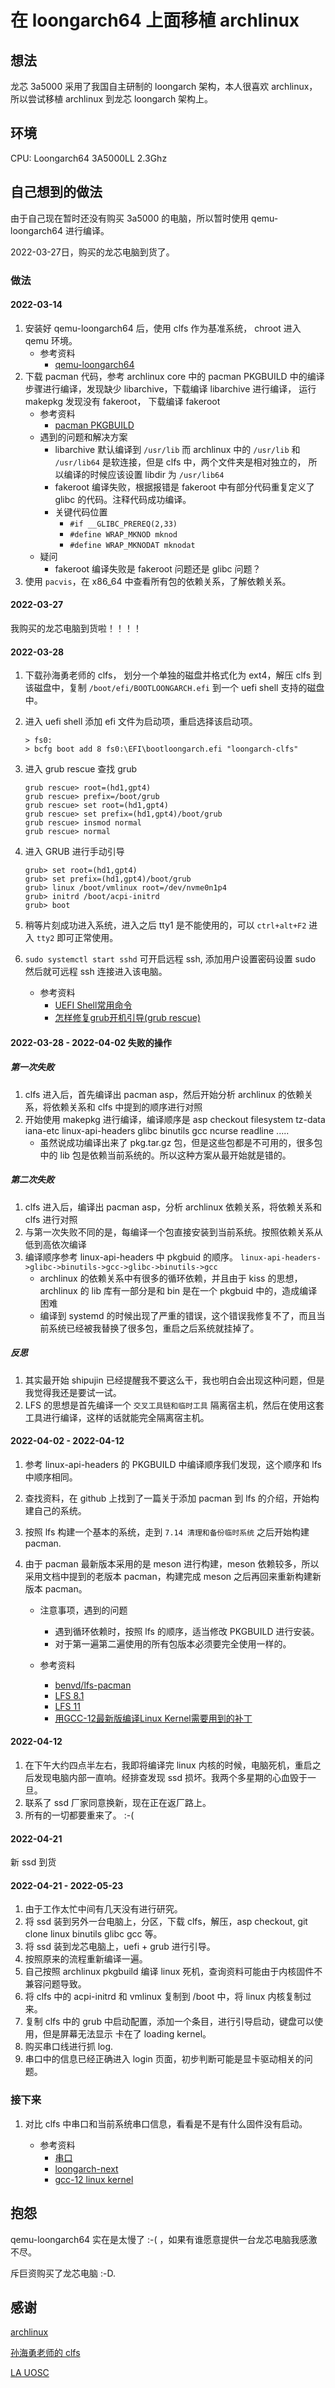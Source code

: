# 在 loongarch64 上面移植 archlinux

## 想法

龙芯 3a5000 采用了我国自主研制的 loongarch 架构，本人很喜欢 archlinux，所以尝试移植 archlinux 到龙芯 loongarch 架构上。

## 环境

CPU: Loongarch64 3A5000LL 2.3Ghz

## 自己想到的做法

由于自己现在暂时还没有购买 3a5000 的电脑，所以暂时使用 qemu-loongarch64 进行编译。

2022-03-27日，购买的龙芯电脑到货了。

### 做法

#### 2022-03-14

1. 安装好 qemu-loongarch64 后，使用 clfs 作为基准系统， chroot 进入 qemu 环境。
    * 参考资料
        * [qemu-loongarch64](https://github.com/sunhaiyong1978/CLFS-for-LoongArch/blob/main/Qemu_For_LoongArch64.md)
2. 下载 pacman 代码，参考 archlinux core 中的 pacman PKGBUILD 中的编译步骤进行编译，发现缺少 libarchive，下载编译 libarchive 进行编译，
  运行 makepkg 发现没有 fakeroot， 下载编译 fakeroot
    * 参考资料
        * [pacman PKGBUILD](https://github.com/archlinux/svntogit-packages/blob/master/pacman/trunk/PKGBUILD)
    * 遇到的问题和解决方案
        * libarchive 默认编译到 `/usr/lib` 而 archlinux 中的 `/usr/lib` 和 `/usr/lib64` 是软连接，但是 clfs 中，两个文件夹是相对独立的，
        所以编译的时候应该设置 libdir 为 `/usr/lib64`
        * fakeroot 编译失败，根据报错是 fakeroot 中有部分代码重复定义了 glibc 的代码。注释代码成功编译。
        * 关键代码位置
            * `#if __GLIBC_PREREQ(2,33)`
            * `#define WRAP_MKNOD mknod`
            * `#define WRAP_MKNODAT mknodat`
    * 疑问
        * fakeroot 编译失败是 fakeroot 问题还是 glibc 问题？
3. 使用 `pacvis`，在 x86_64 中查看所有包的依赖关系，了解依赖关系。

#### 2022-03-27

我购买的龙芯电脑到货啦！！！！

#### 2022-03-28

1. 下载孙海勇老师的 clfs， 划分一个单独的磁盘并格式化为 ext4，解压 clfs 到该磁盘中，复制 `/boot/efi/BOOTLOONGARCH.efi` 到一个 uefi shell 支持的磁盘中。
2. 进入 uefi shell 添加 efi 文件为启动项，重启选择该启动项。
    ```UEFI
    > fs0:
    > bcfg boot add 8 fs0:\EFI\bootloongarch.efi "loongarch-clfs"
    ```
3. 进入 grub rescue 查找 grub
    ```grub rescue
    grub rescue> root=(hd1,gpt4)
    grub rescue> prefix=/boot/grub
    grub rescue> set root=(hd1,gpt4)
    grub rescue> set prefix=(hd1,gpt4)/boot/grub
    grub rescue> insmod normal
    grub rescue> normal
    ```
4. 进入 GRUB 进行手动引导
    ```grub
    grub> set root=(hd1,gpt4)
    grub> set prefix=(hd1,gpt4)/boot/grub
    grub> linux /boot/vmlinux root=/dev/nvme0n1p4
    grub> initrd /boot/acpi-initrd
    grub> boot
    ```
5. 稍等片刻成功进入系统，进入之后 tty1 是不能使用的，可以 `ctrl+alt+F2` 进入 `tty2` 即可正常使用。
6. `sudo systemctl start sshd` 可开启远程 ssh, 添加用户设置密码设置 sudo 然后就可远程 ssh 连接进入该电脑。

    * 参考资料
        * [UEFI Shell常用命令](http://lixingcong.github.io/2018/06/12/uefi-shell/)
        * [怎样修复grub开机引导(grub rescue)](https://blog.csdn.net/seaship/article/details/96427401)

#### 2022-03-28 - 2022-04-02 失败的操作

##### 第一次失败

1. clfs 进入后，首先编译出 pacman asp，然后开始分析 archlinux 的依赖关系，将依赖关系和 clfs 中提到的顺序进行对照
2. 开始使用 makepkg 进行编译，编译顺序是 asp checkout filesystem tz-data iana-etc linux-api-headers glibc binutils gcc ncurse readline .....
    * 虽然说成功编译出来了 pkg.tar.gz 包，但是这些包都是不可用的，很多包中的 lib 包是依赖当前系统的。所以这种方案从最开始就是错的。

##### 第二次失败

1. clfs 进入后，编译出 pacman asp，分析 archlinux 依赖关系，将依赖关系和 clfs 进行对照
2. 与第一次失败不同的是，每编译一个包直接安装到当前系统。按照依赖关系从低到高依次编译
3. 编译顺序参考 linux-api-headers 中 pkgbuid 的顺序。 `linux-api-headers->glibc->binutils->gcc->glibc->binutils->gcc`
    * archlinux 的依赖关系中有很多的循环依赖，并且由于 kiss 的思想，archlinux 的 lib 库有一部分是和 bin 是在一个 pkgbuid 中的，造成编译困难
    * 编译到 systemd 的时候出现了严重的错误，这个错误我修复不了，而且当前系统已经被我替换了很多包，重启之后系统就挂掉了。

##### 反思

1. 其实最开始 shipujin 已经提醒我不要这么干，我也明白会出现这种问题，但是我觉得我还是要试一试。
2. LFS 的思想是首先编译一个 `交叉工具链和临时工具` 隔离宿主机，然后在使用这套工具进行编译，这样的话就能完全隔离宿主机。

#### 2022-04-02 - 2022-04-12

1. 参考 linux-api-headers 的 PKGBUILD 中编译顺序我们发现，这个顺序和 lfs 中顺序相同。
1. 查找资料，在 github 上找到了一篇关于添加 pacman 到 lfs 的介绍，开始构建自己的系统。
2. 按照 lfs 构建一个基本的系统，走到 `7.14 清理和备份临时系统` 之后开始构建 pacman.
3. 由于 pacman 最新版本采用的是 meson 进行构建，meson 依赖较多，所以采用文档中提到的老版本 pacman，构建完成 meson 之后再回来重新构建新版本 pacman。

    * 注意事项，遇到的问题
        * 遇到循环依赖时，按照 lfs 的顺序，适当修改 PKGBUILD 进行安装。
        * 对于第一遍第二遍使用的所有包版本必须要完全使用一样的。

    * 参考资料
        * [benvd/lfs-pacman](https://github.com/benvd/lfs-pacman)
        * [LFS 8.1](https://lfs-hk.koddos.net/museum/lfs-museum/8.1-systemd/LFS-BOOK-8.1-systemd.pdf)
        * [LFS 11](https://www.linuxfromscratch.org/lfs/read.html)
        * [用GCC-12最新版编译Linux Kernel需要用到的补丁](https://bbs.loongarch.org/d/49-gcc-12linux-kernel)

#### 2022-04-12

1. 在下午大约四点半左右，我即将编译完 linux 内核的时候，电脑死机，重启之后发现电脑内部一直响。经排查发现 ssd 损坏。我两个多星期的心血毁于一旦。
2. 联系了 ssd 厂家同意换新，现在正在返厂路上。
3. 所有的一切都要重来了。 :-(

#### 2022-04-21

新 ssd 到货

#### 2022-04-21 - 2022-05-23

1. 由于工作太忙中间有几天没有进行研究。
2. 将 ssd 装到另外一台电脑上，分区，下载 clfs，解压，asp checkout, git clone linux binutils glibc gcc 等。
3. 将 ssd 装到龙芯电脑上，uefi + grub 进行引导。
4. 按照原来的流程重新编译一遍。
5. 自己按照 archlinux pkgbuild 编译 linux 死机，查询资料可能由于内核固件不兼容问题导致。
6. 将 clfs 中的 acpi-initrd 和 vmlinux 复制到 /boot 中，将 linux 内核复制过来。
7. 复制 clfs 中的 grub 中启动配置，添加一个条目，进行引导启动，键盘可以使用，但是屏幕无法显示 卡在了 loading kernel。
8. 购买串口线进行抓 log.
9. 串口中的信息已经正确进入 login 页面，初步判断可能是显卡驱动相关的问题。

### 接下来

1. 对比 clfs 中串口和当前系统串口信息，看看是不是有什么固件没有启动。

    * 参考资料
        * [串口](https://bbs.loongarch.org/d/40-3a5000clfs)
        * [loongarch-next](https://bbs.loongarch.org/d/45-loongarch-next-linux)
        * [gcc-12 linux kernel](https://bbs.loongarch.org/d/49-gcc-12linux-kernel)

## 抱怨

qemu-loongarch64 实在是太慢了 :-( ，如果有谁愿意提供一台龙芯电脑我感激不尽。

斥巨资购买了龙芯电脑 :-D.

## 感谢

[archlinux](https://www.archlinux.org/)

[孙海勇老师的 clfs](https://github.com/sunhaiyong1978/CLFS-for-LoongArch)

[LA UOSC](https://bbs.loongarch.org/)
